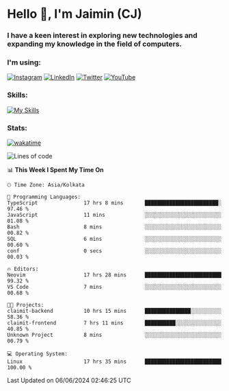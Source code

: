 <h1>Hello 👋, I'm Jaimin (CJ)</h1>
<h3>I have a keen interest in exploring new technologies and expanding my knowledge in the field of computers.</h3>

<h3 align="left"> I'm using: </h3>

[![Instagram](https://img.shields.io/badge/Instagram-%23E4405F.svg?style=for-the-badge&logo=Instagram&logoColor=white)](https://instagram.com/jaimin_chovatia) [![LinkedIn](https://img.shields.io/badge/linkedin-%230077B5.svg?style=for-the-badge&logo=linkedin&logoColor=white)](https://www.linkedin.com/in/jaimin-chovatia-691b8b29a) [![Twitter](https://img.shields.io/badge/Twitter-%231DA1F2.svg?style=for-the-badge&logo=Twitter&logoColor=white)](https://twitter.com/jaimin_chovatia) [![YouTube](https://img.shields.io/badge/YouTube-%23FF0000.svg?style=for-the-badge&logo=YouTube&logoColor=white)](https://youtube.com/@cjcreations5172) 

**<h3 align="left">Skills:</h3>**

[![My Skills](https://skillicons.dev/icons?i=ts,js,java,py,react,nextjs,nodejs,postgres,mongodb,git)](https://skillicons.dev)

<!---
 **<h3 align="left">🏆 Achievements:</h3>**
 [![An image of @jaimin25's Holopin badges, which is a link to view their full Holopin profile](https://holopin.me/jaimin25)](https://holopin.io/@jaimin25)
-->

**<h3 align="left">Stats:</h3>**

[![wakatime](https://wakatime.com/badge/user/b2a7cf30-099b-4a62-be11-c3b7dc700323.svg)](https://wakatime.com/@b2a7cf30-099b-4a62-be11-c3b7dc700323)

<!--START_SECTION:waka-->
![Lines of code](https://img.shields.io/badge/From%20Hello%20World%20I%27ve%20Written-952.9%20thousand%20lines%20of%20code-blue)

📊 **This Week I Spent My Time On** 

```text
🕑︎ Time Zone: Asia/Kolkata

💬 Programming Languages: 
TypeScript               17 hrs 8 mins       ████████████████████████░   97.46 % 
JavaScript               11 mins             ░░░░░░░░░░░░░░░░░░░░░░░░░   01.08 % 
Bash                     8 mins              ░░░░░░░░░░░░░░░░░░░░░░░░░   00.82 % 
SQL                      6 mins              ░░░░░░░░░░░░░░░░░░░░░░░░░   00.60 % 
conf                     0 secs              ░░░░░░░░░░░░░░░░░░░░░░░░░   00.03 % 

🔥 Editors: 
Neovim                   17 hrs 28 mins      █████████████████████████   99.32 % 
VS Code                  7 mins              ░░░░░░░░░░░░░░░░░░░░░░░░░   00.68 % 

🐱‍💻 Projects: 
claimit-backend          10 hrs 15 mins      ███████████████░░░░░░░░░░   58.36 % 
claimit-frontend         7 hrs 11 mins       ██████████░░░░░░░░░░░░░░░   40.85 % 
Unknown Project          8 mins              ░░░░░░░░░░░░░░░░░░░░░░░░░   00.79 % 

💻 Operating System: 
Linux                    17 hrs 35 mins      █████████████████████████   100.00 % 
```


 Last Updated on 06/06/2024 02:46:25 UTC
<!--END_SECTION:waka-->

